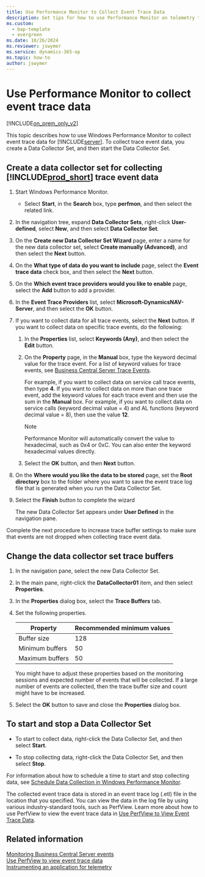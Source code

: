 ```yaml
---
title: Use Performance Monitor to Collect Event Trace Data
description: Get tips for how to use Performance Monitor on telemetry traces.
ms.custom:
  - bap-template
  - evergreen
ms.date: 10/26/2024
ms.reviewer: jswymer
ms.service: dynamics-365-op
ms.topic: how-to
author: jswymer
---
```

# Use Performance Monitor to collect event trace data

[!INCLUDE[on_prem_only_v2](../developer/includes/on_prem_only_v2.md)]

This topic describes how to use Windows Performance Monitor to collect event trace data for [!INCLUDE[server](../developer/includes/server.md)]. To collect trace event data, you create a Data Collector Set, and then start the Data Collector Set.  
  
## Create a data collector set for collecting [!INCLUDE[prod_short](../developer/includes/prod_short.md)] trace event data  
  
1. Start Windows Performance Monitor.  
  
    - Select **Start**, in the **Search** box, type **perfmon**, and then select the related link.  
  
2. In the navigation tree, expand **Data Collector Sets**, right-click **User-defined**, select **New**, and then select **Data Collector Set**.  
  
3. On the **Create new Data Collector Set Wizard** page, enter a name for the new data collector set, select **Create manually \(Advanced\)**, and then select the **Next** button.  
  
4. On the **What type of data do you want to include** page, select the **Event trace data** check box, and then select the **Next** button.  
  
5. On the **Which event trace providers would you like to enable** page, select the **Add** button to add a provider.  
  
6. In the **Event Trace Providers** list, select **Microsoft-DynamicsNAV-Server**, and then select the **OK** button.  
  
7. If you want to collect data for all trace events, select the **Next** button. If you want to collect data on specific trace events, do the following:  
  
    1. In the **Properties** list, select **Keywords \(Any\)**, and then select the **Edit** button.  
  
    2. On the **Property** page, in the **Manual** box, type the keyword decimal value for the trace event. For a list of keyword values for trace events, see [Business Central Server Trace Events](server-trace-events.md).  
  
        For example, if you want to collect data on service call trace events, then type **4**. If you want to collect data on more than one trace event, add the keyword values for each trace event and then use the sum in the **Manual** box. For example, if you want to collect data on service calls \(keyword decimal value = 4\) and AL functions \(keyword decimal value = 8\), then use the value **12**.  
  
        > [!NOTE]  
        > Performance Monitor will automatically convert the value to hexadecimal, such as 0x4 or 0xC. You can also enter the keyword hexadecimal values directly.  
  
    3. Select the **OK** button, and then **Next** button.  
  
8. On the **Where would you like the data to be stored** page, set the **Root directory** box to the folder where you want to save the event trace log file that is generated when you run the Data Collector Set.  
  
9. Select the **Finish** button to complete the wizard  
  
     The new Data Collector Set appears under **User Defined** in the navigation pane.  
  
 Complete the next procedure to increase trace buffer settings to make sure that events are not dropped when collecting trace event data.  
  
## Change the data collector set trace buffers  
  
1. In the navigation pane, select the new Data Collector Set.  
  
2. In the main pane, right-click the **DataCollector01** item, and then select **Properties**.  
  
3. In the **Properties** dialog box, select the **Trace Buffers** tab.  
  
4. Set the following properties.  
  
    |Property|Recommended minimum values|  
    |--------------|--------------------------------|  
    |Buffer size|128|  
    |Minimum buffers|50|  
    |Maximum buffers|50|  
  
     You might have to adjust these properties based on the monitoring sessions and expected number of events that will be collected. If a large number of events are collected, then the trace buffer size and count might have to be increased.  
  
5. Select the **OK** button to save and close the **Properties** dialog box.  
  
##  <a name="StartDataCollectorSet"></a> To start and stop a Data Collector Set  
  
-  To start to collect data, right-click the Data Collector Set, and then select **Start**.  
  
-  To stop collecting data, right-click the Data Collector Set, and then select **Stop**.  
  
For information about how to schedule a time to start and stop collecting data, see [Schedule Data Collection in Windows Performance Monitor](/previous-versions/windows/it-pro/windows-server-2008-R2-and-2008/cc722312(v=ws.11)).  
  
The collected event trace data is stored in an event trace log \(.etl\) file in the location that you specified. You can view the data in the log file by using various industry-standard tools, such as PerfView. Learn more about how to use PerfView to view the event trace data in [Use PerfView to View Event Trace Data](monitor-use-perfview-view-event-trace-data.md).  
  
## Related information

[Monitoring Business Central Server events](monitor-server-events.md)  
[Use PerfView to view event trace data](monitor-use-perfview-view-event-trace-data.md)  
[Instrumenting an application for telemetry](../developer/devenv-instrument-application-for-telemetry.md)  
